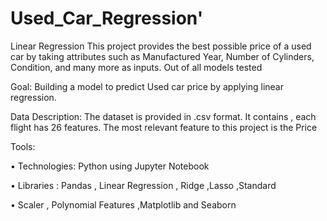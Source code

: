 # Used_Car_Regression'

Linear Regression
This project provides the best possible price of a used car by taking attributes such as Manufactured Year, Number of Cylinders, Condition, and many more as inputs. Out of all models tested


Goal:
Building a model to predict Used car price by applying linear regression.


Data Description:
The dataset is provided in .csv format. It contains , each flight has 26 features. The most relevant feature to this project is the Price


Tools:

• Technologies: Python using Jupyter Notebook

• Libraries : Pandas , Linear Regression , Ridge ,Lasso ,Standard

• Scaler , Polynomial Features ,Matplotlib and Seaborn
